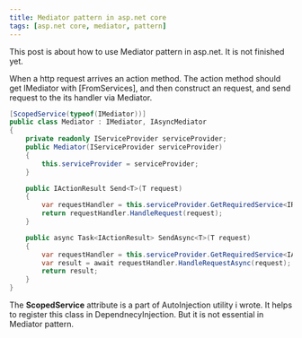 ```yaml
---
title: Mediator pattern in asp.net core
tags: [asp.net core, mediator, pattern]
---
```


This post is about how to use Mediator pattern in asp.net. It is not finished yet.

When a http request arrives an action method. The action method should get IMediator with [FromServices], and then construct an request, and send request to the its handler via Mediator.


```csharp
[ScopedService(typeof(IMediator))]
public class Mediator : IMediator, IAsyncMediator
{
    private readonly IServiceProvider serviceProvider;
    public Mediator(IServiceProvider serviceProvider)
    {
        this.serviceProvider = serviceProvider;
    }

    public IActionResult Send<T>(T request)
    {
        var requestHandler = this.serviceProvider.GetRequiredService<IRequestHandler<T>>();
        return requestHandler.HandleRequest(request);
    }

    public async Task<IActionResult> SendAsync<T>(T request)
    {
        var requestHandler = this.serviceProvider.GetRequiredService<IAsyncRequestHandler<T>>();
        var result = await requestHandler.HandleRequestAsync(request);
        return result;
    }
}   
```

The **ScopedService** attribute is a part of AutoInjection utility i wrote. It helps to register this class in DependnecyInjection. But it is not essential in Mediator pattern.
